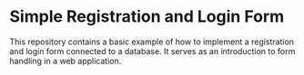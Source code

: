 # Simple Registration and Login Form

This repository contains a basic example of how to implement a registration and login form connected to a database. It serves as an introduction to form handling in a web application.